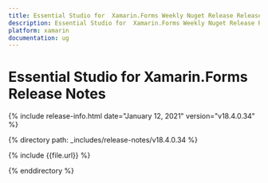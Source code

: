 ```yaml
---
title: Essential Studio for  Xamarin.Forms Weekly Nuget Release Release Notes  
description: Essential Studio for  Xamarin.Forms Weekly Nuget Release Release Notes  
platform: xamarin
documentation: ug
---
```


# Essential Studio for  Xamarin.Forms  Release Notes  

{% include release-info.html date="January 12, 2021"  version="v18.4.0.34" %} 


{% directory path: _includes/release-notes/v18.4.0.34 %}

{% include {{file.url}} %}

{% enddirectory %}